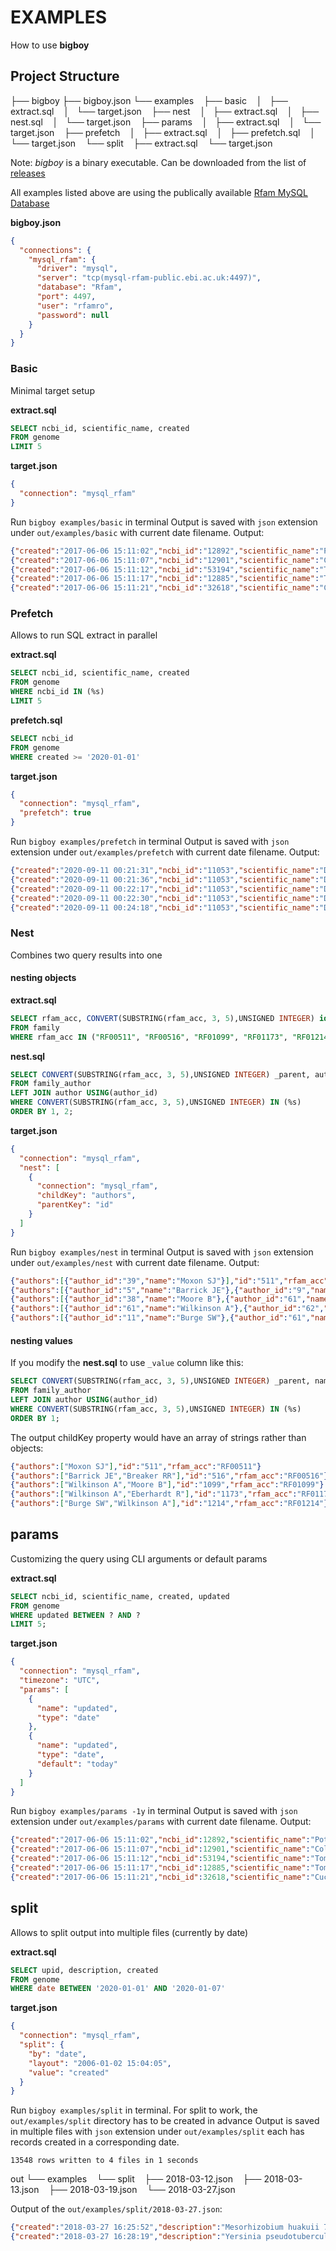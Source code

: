 # EXAMPLES

How to use **bigboy**

## Project Structure

├── bigboy
├── bigboy.json
└── examples
    ├── basic
    │   ├── extract.sql
    │   └── target.json
    ├── nest
    │   ├── extract.sql
    │   ├── nest.sql
    │   └── target.json
    ├── params
    │   ├── extract.sql
    │   └── target.json
    ├── prefetch
    │   ├── extract.sql
    │   ├── prefetch.sql
    │   └── target.json
    └── split
        ├── extract.sql
        └── target.json

Note: *bigboy* is a binary executable. Can be downloaded from the list of [releases](https://github.com/igor-starostenko/bigboy/releases/latest)

All examples listed above are using the publically available [Rfam MySQL Database](https://docs.rfam.org/en/rfam-help-page/database.html)

**bigboy.json**
```json
{
  "connections": {
    "mysql_rfam": {
      "driver": "mysql",
      "server": "tcp(mysql-rfam-public.ebi.ac.uk:4497)",
      "database": "Rfam",
      "port": 4497,
      "user": "rfamro",
      "password": null
    }
  }
}
```

### Basic

Minimal target setup

**extract.sql**
```sql
SELECT ncbi_id, scientific_name, created
FROM genome
LIMIT 5
```

**target.json**
```json
{
  "connection": "mysql_rfam"
}
```

Run `bigboy examples/basic` in terminal
Output is saved with `json` extension under `out/examples/basic` with current date filename.
Output:
```json
{"created":"2017-06-06 15:11:02","ncbi_id":"12892","scientific_name":"Potato spindle tuber viroid"}
{"created":"2017-06-06 15:11:07","ncbi_id":"12901","scientific_name":"Columnea latent viroid"}
{"created":"2017-06-06 15:11:12","ncbi_id":"53194","scientific_name":"Tomato apical stunt viroid-S"}
{"created":"2017-06-06 15:11:17","ncbi_id":"12885","scientific_name":"Tomato apical stunt viroid"}
{"created":"2017-06-06 15:11:21","ncbi_id":"32618","scientific_name":"Cucumber yellows virus"}
```

### Prefetch

Allows to run SQL extract in parallel

**extract.sql**
```sql
SELECT ncbi_id, scientific_name, created
FROM genome
WHERE ncbi_id IN (%s)
LIMIT 5
```

**prefetch.sql**
```sql
SELECT ncbi_id
FROM genome
WHERE created >= '2020-01-01'
```

**target.json**
```json
{
  "connection": "mysql_rfam",
  "prefetch": true
}
```

Run `bigboy examples/prefetch` in terminal
Output is saved with `json` extension under `out/examples/prefetch` with current date filename.
Output:
```json
{"created":"2020-09-11 00:21:31","ncbi_id":"11053","scientific_name":"Dengue virus 1"}
{"created":"2020-09-11 00:21:36","ncbi_id":"11053","scientific_name":"Dengue virus 1"}
{"created":"2020-09-11 00:22:17","ncbi_id":"11053","scientific_name":"Dengue virus 1"}
{"created":"2020-09-11 00:22:30","ncbi_id":"11053","scientific_name":"Dengue virus 1"}
{"created":"2020-09-11 00:24:18","ncbi_id":"11053","scientific_name":"Dengue virus 1"}
```

### Nest

Combines two query results into one

#### nesting objects

**extract.sql**
```sql
SELECT rfam_acc, CONVERT(SUBSTRING(rfam_acc, 3, 5),UNSIGNED INTEGER) id
FROM family
WHERE rfam_acc IN ("RF00511", "RF00516", "RF01099", "RF01173", "RF01214")
```

**nest.sql**
```sql
SELECT CONVERT(SUBSTRING(rfam_acc, 3, 5),UNSIGNED INTEGER) _parent, author_id, name
FROM family_author
LEFT JOIN author USING(author_id)
WHERE CONVERT(SUBSTRING(rfam_acc, 3, 5),UNSIGNED INTEGER) IN (%s)
ORDER BY 1, 2;
```

**target.json**
```json
{
  "connection": "mysql_rfam",
  "nest": [
    {
      "connection": "mysql_rfam",
      "childKey": "authors",
      "parentKey": "id"
    }
  ]
}
```

Run `bigboy examples/nest` in terminal
Output is saved with `json` extension under `out/examples/nest` with current date filename.
Output:
```json
{"authors":[{"author_id":"39","name":"Moxon SJ"}],"id":"511","rfam_acc":"RF00511"}
{"authors":[{"author_id":"5","name":"Barrick JE"},{"author_id":"9","name":"Breaker RR"}],"id":"516","rfam_acc":"RF00516"}
{"authors":[{"author_id":"38","name":"Moore B"},{"author_id":"61","name":"Wilkinson A"}],"id":"1099","rfam_acc":"RF01099"}
{"authors":[{"author_id":"61","name":"Wilkinson A"},{"author_id":"62","name":"Eberhardt R"}],"id":"1173","rfam_acc":"RF01173"}
{"authors":[{"author_id":"11","name":"Burge SW"},{"author_id":"61","name":"Wilkinson A"}],"id":"1214","rfam_acc":"RF01214"}
```

#### nesting values

If you modify the **nest.sql** to use `_value` column like this:
```sql
SELECT CONVERT(SUBSTRING(rfam_acc, 3, 5),UNSIGNED INTEGER) _parent, name _value
FROM family_author
LEFT JOIN author USING(author_id)
WHERE CONVERT(SUBSTRING(rfam_acc, 3, 5),UNSIGNED INTEGER) IN (%s)
ORDER BY 1;
```

The output childKey property would have an array of strings rather than objects:
```json
{"authors":["Moxon SJ"],"id":"511","rfam_acc":"RF00511"}
{"authors":["Barrick JE","Breaker RR"],"id":"516","rfam_acc":"RF00516"}
{"authors":["Wilkinson A","Moore B"],"id":"1099","rfam_acc":"RF01099"}
{"authors":["Wilkinson A","Eberhardt R"],"id":"1173","rfam_acc":"RF01173"}
{"authors":["Burge SW","Wilkinson A"],"id":"1214","rfam_acc":"RF01214"}
```

## params

Customizing the query using CLI arguments or default params

**extract.sql**
```sql
SELECT ncbi_id, scientific_name, created, updated
FROM genome
WHERE updated BETWEEN ? AND ?
LIMIT 5;
```

**target.json**
```json
{
  "connection": "mysql_rfam",
  "timezone": "UTC",
  "params": [
    {
      "name": "updated",
      "type": "date"
    },
    {
      "name": "updated",
      "type": "date",
      "default": "today"
    }
  ]
}
```

Run `bigboy examples/params -1y` in terminal
Output is saved with `json` extension under `out/examples/params` with current date filename.
Output:
```json
{"created":"2017-06-06 15:11:02","ncbi_id":12892,"scientific_name":"Potato spindle tuber viroid","updated":"2020-04-23 11:46:08"}
{"created":"2017-06-06 15:11:07","ncbi_id":12901,"scientific_name":"Columnea latent viroid","updated":"2020-04-23 11:46:08"}
{"created":"2017-06-06 15:11:12","ncbi_id":53194,"scientific_name":"Tomato apical stunt viroid-S","updated":"2020-04-23 11:47:10"}
{"created":"2017-06-06 15:11:17","ncbi_id":12885,"scientific_name":"Tomato apical stunt viroid","updated":"2020-04-23 11:46:08"}
{"created":"2017-06-06 15:11:21","ncbi_id":32618,"scientific_name":"Cucumber yellows virus","updated":"2020-04-23 11:46:28"}
```

## split

Allows to split output into multiple files (currently by date)

**extract.sql**
```sql
SELECT upid, description, created
FROM genome
WHERE date BETWEEN '2020-01-01' AND '2020-01-07'
```

**target.json**
```json
{
  "connection": "mysql_rfam",
  "split": {
    "by": "date",
    "layout": "2006-01-02 15:04:05",
    "value": "created"
  }
}
```

Run `bigboy examples/split` in terminal. For split to work, the `out/examples/split` directory has to be created in advance
Output is saved in multiple files with `json` extension under `out/examples/split` each has records created in a corresponding date.

```
13548 rows written to 4 files in 1 seconds
```
out
└── examples
    └── split
        ├── 2018-03-12.json
        ├── 2018-03-13.json
        ├── 2018-03-19.json
        └── 2018-03-27.json

Output of the `out/examples/split/2018-03-27.json`:
```json
{"created":"2018-03-27 16:25:52","description":"Mesorhizobium huakuii 7653R genome","upid":"UP000027109"}
{"created":"2018-03-27 16:28:19","description":"Yersinia pseudotuberculosis IP 32953, complete genome.","upid":"UP000031850"}
```
